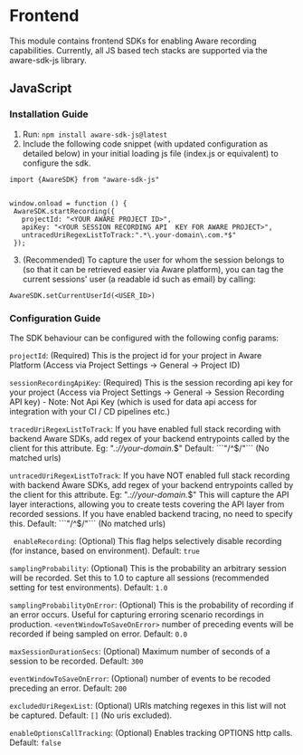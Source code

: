 # Frontend

This module contains frontend SDKs for enabling Aware recording capabilities. Currently, all JS based tech stacks are supported via the aware-sdk-js library.

## JavaScript

### Installation Guide

1. Run: ```npm install aware-sdk-js@latest```
2. Include the following code snippet (with updated configuration as detailed below) in your initial loading js file (index.js or equivalent) to configure the sdk.

```
import {AwareSDK} from "aware-sdk-js"


window.onload = function () {
 AwareSDK.startRecording({
   projectId: "<YOUR AWARE PROJECT ID>",
   apiKey: "<YOUR SESSION RECORDING API  KEY FOR AWARE PROJECT>",
   untracedUriRegexListToTrack:".*\.your-domain\.com.*$"
 });
```

3. (Recommended) To capture the user for whom the session belongs to (so that it can be retrieved easier via Aware platform), you can tag the current sessions' user (a readable id such as email) by calling:

```AwareSDK.setCurrentUserId(<USER_ID>)```

### Configuration Guide

The SDK behaviour can be configured with the following config params:

```projectId```: (Required) This is the project id for your project in Aware Platform (Access via Project Settings -> General -> Project ID)

```sessionRecordingApiKey```: (Required) This is the session recording api key for your project (Access via Project Settings -> General -> Session Recording API key) - Note: Not Api Key (which is used for data api access for integration with your CI / CD pipelines etc.)

```tracedUriRegexListToTrack```: If you have enabled full stack recording with backend Aware SDKs, add regex of your backend entrypoints called by the client for this attribute. Eg:  ".*://your-domain.*$" Default: ```"/^$/"``` (No matched urls)

```untracedUriRegexListToTrack```: If you have NOT enabled full stack recording with backend Aware SDKs, add regex of your backend entrypoints called by the client for this attribute. Eg:  ".*://your-domain.*$" This will capture the API layer interactions, allowing you to create tests covering the API layer from recorded sessions. If you have enabled backend tracing, no need to specify this. Default: ```"/^$/"``` (No matched urls)

``` enableRecording```: (Optional) This flag helps selectively disable recording (for instance, based on environment). Default: ```true```

```samplingProbability```: (Optional) This is the probability an arbitrary session will be recorded. Set this to 1.0 to capture all sessions (recommended setting for test environments). Default: ```1.0```

```samplingProbabilityOnError```: (Optional) This is the probability of recording if an error occurs. Useful for capturing erroring scenario recordings in production. ```<eventWindowToSaveOnError>``` number of preceding events will be recorded if being sampled on error. Default: ```0.0```

```maxSessionDurationSecs```: (Optional) Maximum number of seconds of a session to be recorded. Default: ```300```

```eventWindowToSaveOnError```: (Optional) number of events to be recoded preceding an error. Default: ```200```

```excludedUriRegexList```: (Optional) URIs matching regexes in this list will not be captured. Default: ```[]``` (No uris excluded).

```enableOptionsCallTracking```: (Optional) Enables tracking OPTIONS http calls. Default: ```false```
